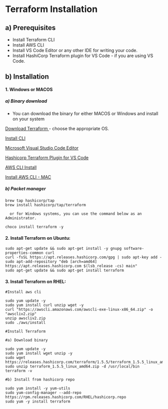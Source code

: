 # **Terraform Installation**

## a) Prerequisites
- Install Terraform CLI
- Install AWS CLI
- Install VS Code Editor or any other IDE for writing your code.
- Install HashiCorp Terraform plugin for VS Code - if you are using VS Code.

## b) Installation

 #### 1. Windows or MACOS
 ##### a) Binary download
 - You can download the binary for either MACOS or Windows and install on your system

[Download Terraform ](https://www.terraform.io/downloads.html) - choose the appropriate OS.

[Install CLI](https://learn.hashicorp.com/tutorials/terraform/install-cli)

[Microsoft Visual Studio Code Editor](https://code.visualstudio.com/download)

[Hashicorp Terraform Plugin for VS Code](https://marketplace.visualstudio.com/items?itemName=HashiCorp.terraform)

[AWS CLI Install](https://docs.aws.amazon.com/cli/latest/userguide/cli-chap-install.html)

[Install AWS CLI - MAC](https://docs.aws.amazon.com/cli/latest/userguide/install-cliv2-mac.html#cliv2-mac-install-cmd)

##### b) Packet manager
```
brew tap hashicorp/tap
brew install hashicorp/tap/terraform

  or for Windows systems, you can use the command below as an Administrator.
  
choco install terraform -y
```
#### 2. Install Terraform on Ubuntu:
```
sudo apt-get update && sudo apt-get install -y gnupg software-properties-common curl
curl -fsSL https://apt.releases.hashicorp.com/gpg | sudo apt-key add -
sudo apt-add-repository "deb [arch=amd64] https://apt.releases.hashicorp.com $(lsb_release -cs) main"
sudo apt-get update && sudo apt-get install terraform
```
#### 3. Install Terraform on RHEL:
```
#Install aws cli
      
sudo yum update -y
sudo yum install curl unzip wget -y  
curl "https://awscli.amazonaws.com/awscli-exe-linux-x86_64.zip" -o "awscliv2.zip"
unzip awscliv2.zip
sudo ./aws/install

#Install Terraform

#a) Download binary
      
sudo yum update -y
sudo yum install wget unzip -y
sudo wget https://releases.hashicorp.com/terraform/1.5.5/terraform_1.5.5_linux_amd64.zip
sudo unzip terraform_1.5.5_linux_amd64.zip -d /usr/local/bin
terraform -v

#b) Install from hashicorp repo
      
sudo yum install -y yum-utils
sudo yum-config-manager --add-repo https://rpm.releases.hashicorp.com/RHEL/hashicorp.repo
sudo yum -y install terraform
```
